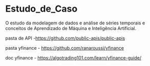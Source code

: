 # Estudo_de_Caso
O estudo da modelagem de dados e análise de séries temporais e conceitos de Aprendizado de Máquina e Inteligência Artificial.

pasta de API -https://github.com/public-apis/public-apis

pasta yfinance - https://github.com/ranaroussi/yfinance

doc yfinance - https://algotrading101.com/learn/yfinance-guide/
